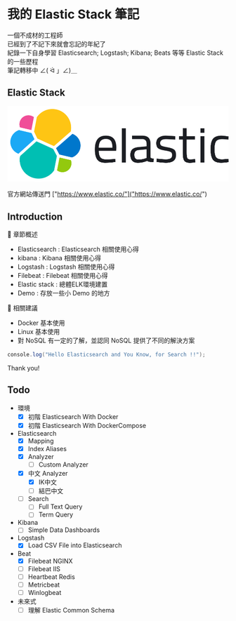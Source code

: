 # 我的 Elastic Stack 筆記

一個不成材的工程師  
已經到了不記下來就會忘記的年紀了  
紀錄一下自身學習 Elasticsearch; Logstash; Kibana; Beats 等等 Elastic Stack 的一些歷程  
筆記轉移中 ∠( ᐛ 」∠)＿

## Elastic Stack

![elasticsearch_host](./.vuepress/public/elastic-logo.svg)

官方網站傳送門 ["https://www.elastic.co/"]("https://www.elastic.co/")

## Introduction

:blue_book: 章節概述

* Elasticsearch : Elasticsearch 相關使用心得
* kibana : Kibana 相關使用心得
* Logstash : Logstash 相關使用心得
* Filebeat : Filebeat 相關使用心得
* Elastic stack : 總體ELK環境建置
* Demo : 存放一些小 Demo 的地方

:wrench: 相關建議

* Docker 基本使用
* Linux 基本使用
* 對 NoSQL 有一定的了解，並認同 NoSQL 提供了不同的解決方案

```C#
console.log("Hello Elasticsearch and You Know, for Search !!");
```

Thank you!

## Todo

* 環境
  - [X] 初階 Elasticsearch With Docker
  - [X] 初階 Elasticsearch With DockerCompose
* Elasticsearch
  - [X] Mapping
  - [X] Index Aliases
  - [X] Analyzer
    - [ ] Custom Analyzer
  - [X] 中文 Analyzer
    - [X] IK中文
    - [ ] 結巴中文
  - [ ] Search
    - [ ] Full Text Query
    - [ ] Term Query
* Kibana
  - [ ] Simple Data Dashboards
* Logstash
  - [X] Load CSV File into Elasticsearch
* Beat
  - [X] Filebeat NGINX
  - [ ] Filebeat IIS
  - [ ] Heartbeat Redis
  - [ ] Metricbeat
  - [ ] Winlogbeat
* 未來式
  - [ ] 理解 Elastic Common Schema

